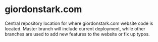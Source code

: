 giordonstark.com
================

Central repository location for where giordonstark.com website code is located. Master branch will include current deployment, while other branches are used to add new features to the website or fix up typos.
